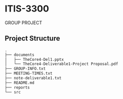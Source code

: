 # ITIS-3300
GROUP PROJECT


## Project Structure

```txt
.
├── documents
│   ├── TheCore4-Del1.pptx
│   └── TheCore4-Deliverable1-Project Proposal.pdf
├── GROUP-INFO.txt
├── MEETING-TIMES.txt
├── note-deliverable1.txt
├── README.md
├── reports
└── src